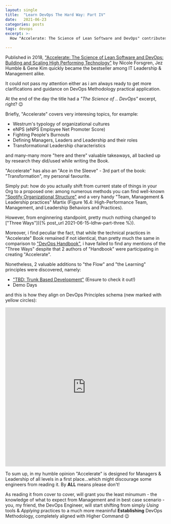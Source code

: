 ```yaml
---
layout: single
title:  "Learn DevOps The Hard Way: Part IV"
date:   2021-06-23
categories: posts
tags: devops
excerpt: >-
  How "Accelerate: The Science of Lean Software and DevOps" contributes to DevOps Methodology?

---
```


Published in 2018, ["Accelerate: The Science of Lean Software and DevOps: Building and Scaling High Performing Technology"](https://www.amazon.com/Accelerate-Software-Performing-Technology-Organizations/dp/1942788339) by Nicole Forsgren, Jez Humble & Gene Kim quickly became the bestseller among IT Leadership & Management alike.

It could not pass my attention either as i am always ready to get more clarifications and guidance on DevOps Methodology practical application.

At the end of the day the title had a *"The Science of .. DevOps"* excerpt, right? :wink:

Briefly, "Accelerate" covers very interesing topics, for example:
- Westrum's typology of organizational cultures
- eNPS (eNPS Employee Net Promoter Score)
- Fighting People's Burnouts
- Defining Managers, Leaders and Leadership and their roles
- Transformational Leadership characteristics

and many-many more "here and there" valuable takeaways, all backed up by research they did/used while writing the Book.

"Accelerate" has also an "Ace in the Sleeve" - 3rd part of the book: "Transformation", my personal favourite.

Simply put: how do you actually shift from current state of things in your Org to a proposed one:
among numerous methods you can find well-known ["Spotify Organizational Structure"](https://youtu.be/Yvfz4HGtoPc) and a very handy "Team, Management & Leadership practices" Martix (Figure 16.4: High-Performance Team, Management, and Leadership Behaviors and Practices).

However, from enginnering standpoint, pretty much nothing changed to ["Three Ways"]({% post_url 2021-06-15-ldhw-part-three %}).

Moreover, i find peculiar the fact, that while the technical practices in "Accelerate" Book remained if not identical, than pretty much the same in comparison to ["DevOps Handbook"](https://www.amazon.com/DevOps-Handbook-World-Class-Reliability-Organizations/dp/1942788002/ref=sr_1_1?dchild=1&keywords=devops+handbook&qid=1623762578&s=books&sr=1-1), i have failed to find any mentions of the "Three Ways" despite that 2 authors of "Handbook" were participating in creating "Accelerate".

Nonetheless, 2 valuable additions to "the Flow" and "the Learning" principles were discovered, namely:

- ["TBD: Trunk Based Development"](https://trunkbaseddevelopment.com/) (Ensure to check it out!)
- Demo Days

and this is how they align on DevOps Principles schema (new marked with yellow circles):

<iframe height="500" width="100%" src="https://miro.com/app/embed/o9J_l_dQ8LQ=/?pres=1&frameId=3074457360556876015&autoplay=yep" frameBorder="0" scrolling="no" allowFullScreen></iframe>

To sum up, in my humble opinion "Accelerate" is designed for Managers & Leadership of all levels in a first place...which might discourage some engineers from reading it. By **ALL** means please don't!

As reading it from cover to cover, will grant you the least minumum - the knowledge of what to expect from Management and in best case scenario - you, my friend, the DevOps Engineer, will start shifting from simply *Using* tools & *Applying* practices to a much more meaninful **Establishing** DevOps Methodology, completely aligned with Higher Command :wink:
